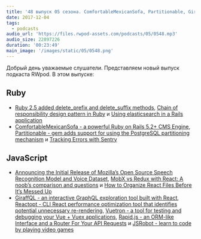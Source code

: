 ```yaml
---
title: '48 выпуск 05 сезона. ComfortableMexicanSofa, Partitionable, GiraffQL, Reactopt, Vuetron, Rapid.js, JSRobot и прочее'
date: 2017-12-04
tags:
  - podcasts
audio_url: 'https://files.rwpod-assets.com/podcasts/05/0548.mp3'
audio_size: 22897226
duration: '00:23:49'
main_image: '/images/static/05/0548.png'
---
```


Добрый день уважаемые слушатели. Представляем новый выпуск подкаста RWpod. В этом выпуске:

## Ruby

- [Ruby 2.5 added delete_prefix and delete_suffix methods](http://blog.bigbinary.com/2017/11/28/ruby-2-5-added-delete_prefix-and-delete_suffix-methods.html), [Chain of responsibility design pattern in Ruby](https://medium.com/kkempin/chain-of-responsibility-design-pattern-in-ruby-e0b756d4bb3b) и [Using elasticsearch in a Rails application](http://iridakos.com/tutorials/2017/12/03/elasticsearch-and-rails-tutorial)
- [ComfortableMexicanSofa - a powerful Ruby on Rails 5.2+ CMS Engine](https://github.com/comfy/comfortable-mexican-sofa), [Partitionable - gem adds support for using the PostgreSQL partitioning mechanism](https://github.com/pacuna/partitionable) и [Tracking Errors with Sentry](https://www.driftingruby.com/episodes/tracking-errors-with-sentry)

## JavaScript

- [Announcing the Initial Release of Mozilla’s Open Source Speech Recognition Model and Voice Dataset](https://blog.mozilla.org/blog/2017/11/29/announcing-the-initial-release-of-mozillas-open-source-speech-recognition-model-and-voice-dataset/), [MobX vs Redux with React: A noob’s comparison and questions](https://codeburst.io/mobx-vs-redux-with-react-a-noobs-comparison-and-questions-382ba340be09) и [How to Organize React Files Before It’s Messed Up](https://engineering.opsgenie.com/how-to-organize-react-files-before-its-messed-up-c85387f691be)
- [GiraffQL - an interactive GraphQL exploration tool built with React](https://www.giraffql.com), [Reactopt - CLI React performance optimization tool that identifies potential unnecessary re-rendering](https://github.com/reactopt/reactopt), [Vuetron - a tool for testing and debugging your Vue + Vuex applications](http://vuetron.io/), [Rapid.js - an ORM-like Interface and a Router For Your API Requests](https://rapidjs.io/) и [JSRobot - learn to code by playing video games](https://lab.reaal.me/jsrobot/)
